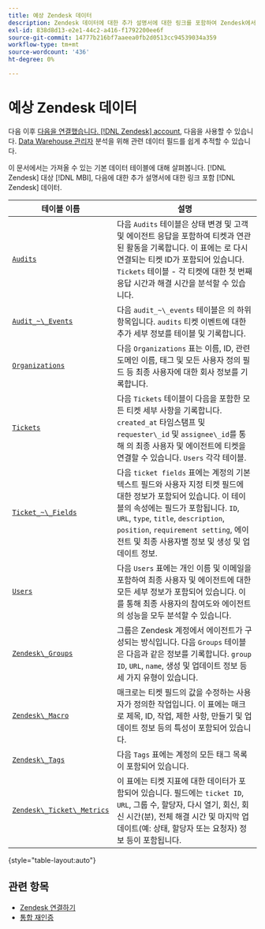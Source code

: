 ```yaml
---
title: 예상 Zendesk 데이터
description: Zendesk 데이터에 대한 추가 설명서에 대한 링크를 포함하여 Zendesk에서 MBI로 가져올 수 있는 기본 데이터 표에 대해 알아봅니다.
exl-id: 838d8d13-e2e1-44c2-a416-f1792200ee6f
source-git-commit: 14777b216bf7aaeea0fb2d0513cc94539034a359
workflow-type: tm+mt
source-wordcount: '436'
ht-degree: 0%

---
```


# 예상 Zendesk 데이터

다음 이후 [다음을 연결했습니다. [!DNL Zendesk] account](../integrations/zendesk.md), 다음을 사용할 수 있습니다. [Data Warehouse 관리자](../../../data-analyst/data-warehouse-mgr/tour-dwm.md) 분석을 위해 관련 데이터 필드를 쉽게 추적할 수 있습니다.

이 문서에서는 가져올 수 있는 기본 데이터 테이블에 대해 살펴봅니다. [!DNL Zendesk] 대상 [!DNL MBI], 다음에 대한 추가 설명서에 대한 링크 포함 [!DNL Zendesk] 데이터.

| 테이블 이름 | 설명 |
|-----|-----|
| [`Audits`](https://developer.zendesk.com/rest_api/docs/core/ticket_audits) | 다음 `Audits` 테이블은 상태 변경 및 고객 및 에이전트 응답을 포함하여 티켓과 연관된 활동을 기록합니다. 이 표에는 로 다시 연결되는 티켓 ID가 포함되어 있습니다. `Tickets` 테이블 - 각 티켓에 대한 첫 번째 응답 시간과 해결 시간을 분석할 수 있습니다. |
| [`Audit_~\_Events`](https://developer.zendesk.com/rest_api/docs/core/ticket_audits#audit-events) | 다음 `audit_~\_events` 테이블은 의 하위 항목입니다. `audits` 티켓 이벤트에 대한 추가 세부 정보를 테이블 및 기록합니다. |
| [`Organizations`](https://developer.zendesk.com/rest_api/docs/core/organizations) | 다음 `Organizations` 표는 이름, ID, 관련 도메인 이름, 태그 및 모든 사용자 정의 필드 등 최종 사용자에 대한 회사 정보를 기록합니다. |
| [`Tickets`](https://developer.zendesk.com/rest_api/docs/core/tickets) | 다음 `Tickets` 테이블이 다음을 포함한 모든 티켓 세부 사항을 기록합니다. `created_at` 타임스탬프 및 `requester\_id` 및 `assignee\_id`를 통해 의 최종 사용자 및 에이전트에 티켓을 연결할 수 있습니다. `Users` 각각 테이블. |
| [`Ticket_~\_Fields`](https://developer.zendesk.com/rest_api/docs/core/ticket_fields) | 다음 `ticket fields` 표에는 계정의 기본 텍스트 필드와 사용자 지정 티켓 필드에 대한 정보가 포함되어 있습니다. 이 테이블의 속성에는 필드가 포함됩니다. `ID`, `URL`, `type`, `title`, `description`, `position`, `requirement setting`, 에이전트 및 최종 사용자별 정보 및 생성 및 업데이트 정보. |
| [`Users`](https://developer.zendesk.com/rest_api/docs/core/users) | 다음 `Users` 표에는 개인 이름 및 이메일을 포함하여 최종 사용자 및 에이전트에 대한 모든 세부 정보가 포함되어 있습니다. 이를 통해 최종 사용자의 참여도와 에이전트의 성능을 모두 분석할 수 있습니다. |
| [`Zendesk\_Groups`](https://developer.zendesk.com/rest_api/docs/core/groups) | 그룹은 Zendesk 계정에서 에이전트가 구성되는 방식입니다. 다음 `Groups` 테이블은 다음과 같은 정보를 기록합니다. `group ID`, `URL`, `name`, 생성 및 업데이트 정보 등 세 가지 유형이 있습니다. |
| [`Zendesk\_Macro`](https://developer.zendesk.com/rest_api/docs/core/macros) | 매크로는 티켓 필드의 값을 수정하는 사용자가 정의한 작업입니다. 이 표에는 매크로 제목, ID, 작업, 제한 사항, 만들기 및 업데이트 정보 등의 특성이 포함되어 있습니다. |
| [`Zendesk\_Tags`](https://developer.zendesk.com/rest_api/docs/core/tags) | 다음 `Tags` 표에는 계정의 모든 태그 목록이 포함되어 있습니다. |
| [`Zendesk\_Ticket\_Metrics`](https://developer.zendesk.com/rest_api/docs/core/ticket_metrics#ticket-metrics) | 이 표에는 티켓 지표에 대한 데이터가 포함되어 있습니다. 필드에는 `ticket ID`, `URL`, 그룹 수, 할당자, 다시 열기, 회신, 회신 시간(분), 전체 해결 시간 및 마지막 업데이트(예: 상태, 할당자 또는 요청자) 정보 등이 포함됩니다. |

{style="table-layout:auto"}

## 관련 항목

* [Zendesk 연결하기](../integrations/zendesk.md)
* [통합 재인증](https://experienceleague.adobe.com/docs/commerce-knowledge-base/kb/how-to/mbi-reauthenticating-integrations.html?lang=en)
